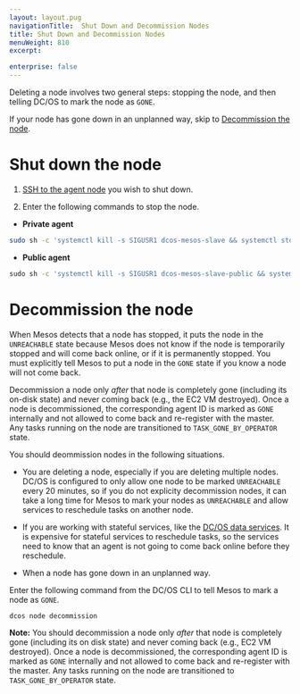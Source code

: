 ```yaml
---
layout: layout.pug
navigationTitle:  Shut Down and Decommission Nodes
title: Shut Down and Decommission Nodes
menuWeight: 810
excerpt:

enterprise: false
---
```


Deleting a node involves two general steps: stopping the node, and then telling DC/OS to mark the node as `GONE`.

If your node has gone down in an unplanned way, skip to [Decommission the node](/1.11/administering-clusters/delete-node/#decommission-the-node/).

# Shut down the node

1. [SSH to the agent node](/1.11/administering-clusters/sshcluster/) you wish to shut down.

1. Enter the following commands to stop the node.

  -  **Private agent**
    
  ```bash
  sudo sh -c 'systemctl kill -s SIGUSR1 dcos-mesos-slave && systemctl stop dcos-mesos-slave'
  ```
  -  **Public agent**
    
  ```bash
  ⁠⁠⁠⁠sudo sh -c 'systemctl kill -s SIGUSR1 dcos-mesos-slave-public && systemctl stop dcos-mesos-slave-public'
  ```

# Decommission the node

When Mesos detects that a node has stopped, it puts the node in the `UNREACHABLE` state because Mesos does not know if the node is temporarily stopped and will come back online, or if it is permanently stopped. You must explicitly tell Mesos to put a node in the `GONE` state if you know a node will not come back.

Decommission a node only *after* that node is completely gone (including its on-disk state) and never coming back (e.g., the EC2 VM destroyed). Once a node is decommissioned, the corresponding agent ID is marked as `GONE` internally and not allowed to come back and re-register with the master. Any tasks running on the node are transitioned to `TASK_GONE_BY_OPERATOR` state.

You should deommission nodes in the following situations.

- You are deleting a node, especially if you are deleting multiple nodes. DC/OS is configured to only allow one node to be marked `UNREACHABLE` every 20 minutes, so if you do not explicity decommission nodes, it can take a long time for Mesos to mark your nodes as `UNREACHABLE` and allow services to reschedule tasks on another node.

- If you are working with stateful services, like the [DC/OS data services](/services/). It is expensive for stateful services to reschedule tasks, so the services need to know that an agent is not going to come back online before they reschedule.

- When a node has gone down in an unplanned way.

Enter the following command from the DC/OS CLI to tell Mesos to mark a node as `GONE`.

```
dcos node decommission
```

**Note:** You should decommission a node only *after* that node is completely gone (including its on disk state) and never coming back (e.g., EC2 VM destroyed). Once a node is decommissioned, the corresponding agent ID is marked as `GONE` internally and not allowed to come back and re-register with the master. Any tasks running on the node are transitioned to `TASK_GONE_BY_OPERATOR` state.
